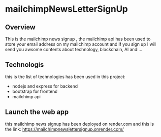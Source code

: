 # mailchimpNewsLetterSignUp

## Overview 
This is the mailchimp news signup , the mailchimp api has been used to store your email address on my mailchimp account and if you sign up I will send you awsome contents about technology, blockchain, AI and ...

## Technologis
this is the list of technologies has been used in this project:
  * nodejs and express for backend
  * bootstrap for frontend
  * mailchimp api

## Launch the web app
this mailchimp news signup has been deployed on render.com and this is the link:
https://mailchimpnewslettersignup.onrender.com/
